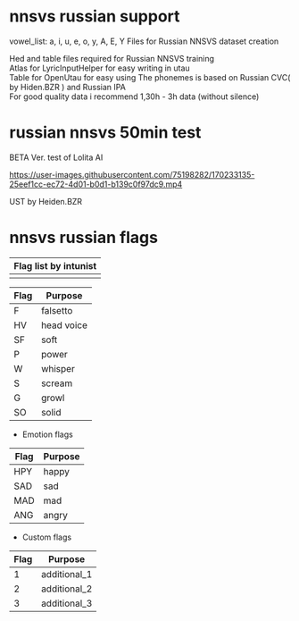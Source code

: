 # nnsvs russian support
vowel_list:
a, i, u, e, o, y, A, E, Y
Files for Russian NNSVS dataset creation

Hed and table files required for Russian NNSVS training    
Atlas for LyricInputHelper for easy writing in utau  
Table for OpenUtau for easy using
The phonemes is based on Russian CVC( by Hiden.BZR ) and Russian IPA                  
For good quality data i recommend 1,30h - 3h data (without silence)
# russian nnsvs 50min test
BETA Ver. test of Lolita AI

https://user-images.githubusercontent.com/75198282/170233135-25eef1cc-ec72-4d01-b0d1-b139c0f97dc9.mp4

UST by Heiden.BZR

# nnsvs russian flags
| Flag list by intunist        | 
|------------------------------|
|                              |

| Flag | Purpose               |
|------|-----------------------|
| F    | falsetto              |
| HV   | head voice            |
| SF   | soft                  |
| P    | power                 |
| W    | whisper               |
| S    | scream                |
| G    | growl                 |
| SO   | solid                 |
- Emotion flags
 
| Flag | Purpose               |
|------|-----------------------|
| HPY  | happy                 |
| SAD  | sad                   |
| MAD  | mad                   |
| ANG  | angry                 |
- Custom flags
 
| Flag | Purpose               |
|------|-----------------------|
| 1    | additional_1          |
| 2    | additional_2          |
| 3    | additional_3          |

